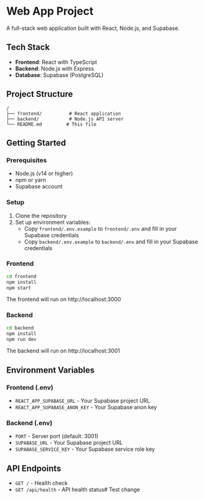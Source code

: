 # Web App Project

A full-stack web application built with React, Node.js, and Supabase.

## Tech Stack

- **Frontend**: React with TypeScript
- **Backend**: Node.js with Express
- **Database**: Supabase (PostgreSQL)

## Project Structure

```
/
├── frontend/          # React application
├── backend/           # Node.js API server
└── README.md         # This file
```

## Getting Started

### Prerequisites

- Node.js (v14 or higher)
- npm or yarn
- Supabase account

### Setup

1. Clone the repository
2. Set up environment variables:
   - Copy `frontend/.env.example` to `frontend/.env` and fill in your Supabase credentials
   - Copy `backend/.env.example` to `backend/.env` and fill in your Supabase credentials

### Frontend

```bash
cd frontend
npm install
npm start
```

The frontend will run on http://localhost:3000

### Backend

```bash
cd backend
npm install
npm run dev
```

The backend will run on http://localhost:3001

## Environment Variables

### Frontend (.env)
- `REACT_APP_SUPABASE_URL` - Your Supabase project URL
- `REACT_APP_SUPABASE_ANON_KEY` - Your Supabase anon key

### Backend (.env)
- `PORT` - Server port (default: 3001)
- `SUPABASE_URL` - Your Supabase project URL
- `SUPABASE_SERVICE_KEY` - Your Supabase service role key

## API Endpoints

- `GET /` - Health check
- `GET /api/health` - API health status# Test change
